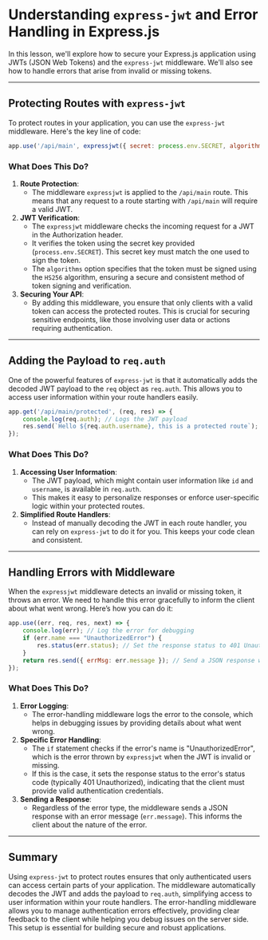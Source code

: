 # Understanding `express-jwt` and Error Handling in Express.js

In this lesson, we'll explore how to secure your Express.js application using JWTs (JSON Web Tokens) and the `express-jwt` middleware. We'll also see how to handle errors that arise from invalid or missing tokens.

---

## Protecting Routes with `express-jwt`

To protect routes in your application, you can use the `express-jwt` middleware. Here's the key line of code:

```jsx
app.use('/api/main', expressjwt({ secret: process.env.SECRET, algorithms: ['HS256'] }));

```

### What Does This Do?

1. **Route Protection**:
    - The middleware `expressjwt` is applied to the `/api/main` route. This means that any request to a route starting with `/api/main` will require a valid JWT.
2. **JWT Verification**:
    - The `expressjwt` middleware checks the incoming request for a JWT in the Authorization header.
    - It verifies the token using the secret key provided (`process.env.SECRET`). This secret key must match the one used to sign the token.
    - The `algorithms` option specifies that the token must be signed using the `HS256` algorithm, ensuring a secure and consistent method of token signing and verification.
3. **Securing Your API**:
    - By adding this middleware, you ensure that only clients with a valid token can access the protected routes. This is crucial for securing sensitive endpoints, like those involving user data or actions requiring authentication.

---

## Adding the Payload to `req.auth`

One of the powerful features of `express-jwt` is that it automatically adds the decoded JWT payload to the `req` object as `req.auth`. This allows you to access user information within your route handlers easily.

```jsx
app.get('/api/main/protected', (req, res) => {
    console.log(req.auth); // Logs the JWT payload
    res.send(`Hello ${req.auth.username}, this is a protected route`);
});

```

### What Does This Do?

1. **Accessing User Information**:
    - The JWT payload, which might contain user information like `id` and `username`, is available in `req.auth`.
    - This makes it easy to personalize responses or enforce user-specific logic within your protected routes.
2. **Simplified Route Handlers**:
    - Instead of manually decoding the JWT in each route handler, you can rely on `express-jwt` to do it for you. This keeps your code clean and consistent.

---

## Handling Errors with Middleware

When the `expressjwt` middleware detects an invalid or missing token, it throws an error. We need to handle this error gracefully to inform the client about what went wrong. Here’s how you can do it:

```jsx
app.use((err, req, res, next) => {
    console.log(err); // Log the error for debugging
    if (err.name === "UnauthorizedError") {
        res.status(err.status); // Set the response status to 401 Unauthorized
    }
    return res.send({ errMsg: err.message }); // Send a JSON response with the error message
});

```

### What Does This Do?

1. **Error Logging**:
    - The error-handling middleware logs the error to the console, which helps in debugging issues by providing details about what went wrong.
2. **Specific Error Handling**:
    - The `if` statement checks if the error's name is "UnauthorizedError", which is the error thrown by `expressjwt` when the JWT is invalid or missing.
    - If this is the case, it sets the response status to the error's status code (typically 401 Unauthorized), indicating that the client must provide valid authentication credentials.
3. **Sending a Response**:
    - Regardless of the error type, the middleware sends a JSON response with an error message (`err.message`). This informs the client about the nature of the error.

---

## Summary

Using `express-jwt` to protect routes ensures that only authenticated users can access certain parts of your application. The middleware automatically decodes the JWT and adds the payload to `req.auth`, simplifying access to user information within your route handlers. The error-handling middleware allows you to manage authentication errors effectively, providing clear feedback to the client while helping you debug issues on the server side. This setup is essential for building secure and robust applications.